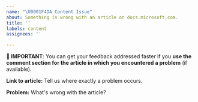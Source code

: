 ```yaml
---
name: "\U0001F4DA Content Issue"
about: Something is wrong with an article on docs.microsoft.com.
title: ''
labels: content
assignees: ''

---
```


**🛑 IMPORTANT**: You can get your feedback addressed faster if you **use the comment section for the article in which you encountered a problem** (if available).

**Link to article:**
Tell us where exactly a problem occurs.

**Problem:**
What's wrong with the article?
